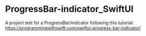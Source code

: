 # ProgressBar-indicator_SwiftUI
A project test for a ProgressBar/indicator following this tutorial: https://programmingwithswift.com/swiftui-progress-bar-indicator/
